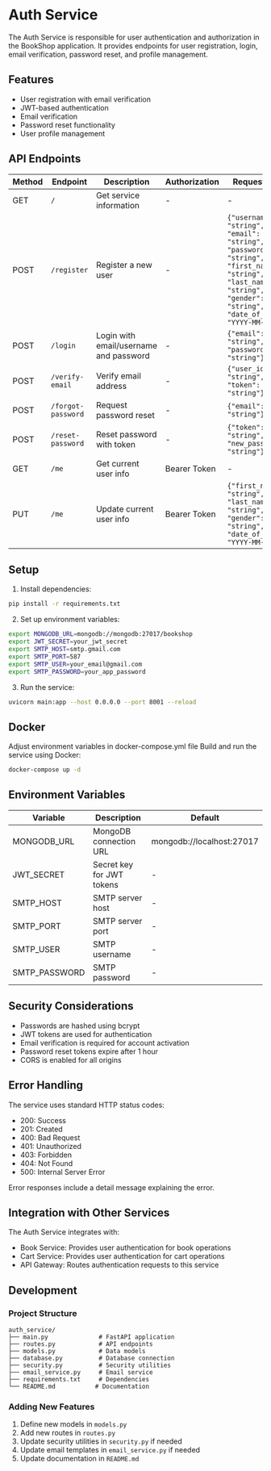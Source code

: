 # Auth Service

The Auth Service is responsible for user authentication and authorization in the BookShop application. It provides endpoints for user registration, login, email verification, password reset, and profile management.

## Features

- User registration with email verification
- JWT-based authentication
- Email verification
- Password reset functionality
- User profile management

## API Endpoints

| Method | Endpoint | Description | Authorization | Request Body | Response |
|--------|----------|-------------|---------------|--------------|---------|
| GET | `/` | Get service information | - | - | Service info |
| POST | `/register` | Register a new user | - | `{"username": "string", "email": "string", "password": "string", "first_name": "string", "last_name": "string", "gender": "string", "date_of_birth": "YYYY-MM-DD"}` | User info |
| POST | `/login` | Login with email/username and password | - | `{"email": "string", "password": "string"}` | Access token |
| POST | `/verify-email` | Verify email address | - | `{"user_id": "string", "token": "string"}` | Verification status |
| POST | `/forgot-password` | Request password reset | - | `{"email": "string"}` | Reset instructions |
| POST | `/reset-password` | Reset password with token | - | `{"token": "string", "new_password": "string"}` | Reset status |
| GET | `/me` | Get current user info | Bearer Token | - | User profile |
| PUT | `/me` | Update current user info | Bearer Token | `{"first_name": "string", "last_name": "string", "gender": "string", "date_of_birth": "YYYY-MM-DD"}` | Updated user profile |

## Setup

1. Install dependencies:
```bash
pip install -r requirements.txt
```

2. Set up environment variables:
```bash
export MONGODB_URL=mongodb://mongodb:27017/bookshop
export JWT_SECRET=your_jwt_secret
export SMTP_HOST=smtp.gmail.com
export SMTP_PORT=587
export SMTP_USER=your_email@gmail.com
export SMTP_PASSWORD=your_app_password
```

3. Run the service:
```bash
uvicorn main:app --host 0.0.0.0 --port 8001 --reload
```

## Docker

Adjust environment variables in docker-compose.yml file
Build and run the service using Docker:

```bash
docker-compose up -d
```

## Environment Variables

| Variable | Description | Default |
|----------|-------------|---------|
| MONGODB_URL | MongoDB connection URL | mongodb://localhost:27017 |
| JWT_SECRET | Secret key for JWT tokens | - |
| SMTP_HOST | SMTP server host | - |
| SMTP_PORT | SMTP server port | - |
| SMTP_USER | SMTP username | - |
| SMTP_PASSWORD | SMTP password | - |

## Security Considerations

- Passwords are hashed using bcrypt
- JWT tokens are used for authentication
- Email verification is required for account activation
- Password reset tokens expire after 1 hour
- CORS is enabled for all origins

## Error Handling

The service uses standard HTTP status codes:

- 200: Success
- 201: Created
- 400: Bad Request
- 401: Unauthorized
- 403: Forbidden
- 404: Not Found
- 500: Internal Server Error

Error responses include a detail message explaining the error.

## Integration with Other Services

The Auth Service integrates with:

- Book Service: Provides user authentication for book operations
- Cart Service: Provides user authentication for cart operations
- API Gateway: Routes authentication requests to this service

## Development

### Project Structure

```
auth_service/
├── main.py              # FastAPI application
├── routes.py            # API endpoints
├── models.py            # Data models
├── database.py          # Database connection
├── security.py          # Security utilities
├── email_service.py     # Email service
├── requirements.txt     # Dependencies
└── README.md           # Documentation
```

### Adding New Features

1. Define new models in `models.py`
2. Add new routes in `routes.py`
3. Update security utilities in `security.py` if needed
4. Update email templates in `email_service.py` if needed
5. Update documentation in `README.md` 